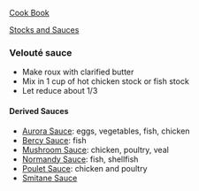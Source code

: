 [Cook Book](https://github.com/vmsmith/CookBook/blob/master/README.md)  

[Stocks and Sauces](https://github.com/vmsmith/CookBook/blob/master/sauces.md)

### Velouté sauce  

* Make roux with clarified butter  
* Mix in 1 cup of hot chicken stock or fish stock  
* Let reduce about 1/3  

#### Derived Sauces    

* [Aurora Sauce](https://www.thespruceeats.com/aurora-sauce-recipe-996081): eggs, vegetables, fish, chicken  
* [Bercy Sauce](https://www.thespruceeats.com/bercy-sauce-i-sauce-996085): fish  
* [Mushroom Sauce](https://www.thespruceeats.com/creamy-chicken-and-poultry-mushroom-sauce-996105): chicken, poultry, veal    
* [Normandy Sauce](https://www.thespruceeats.com/normandy-sauce-recipe-996218): fish, shellfish    
* [Poulet Sauce](https://www.thespruceeats.com/poulette-sauce-recipe-996110): chicken and poultry    
* [Smitane Sauce](https://github.com/vmsmith/CookBook/blob/master/sauce_smitane.md)  

